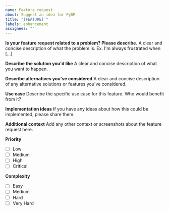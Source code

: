 ```yaml
---
name: Feature request
about: Suggest an idea for PyDM
title: "[FEATURE] "
labels: enhancement
assignees: ""
---
```


**Is your feature request related to a problem? Please describe.**
A clear and concise description of what the problem is. Ex. I'm always frustrated when [...]

**Describe the solution you'd like**
A clear and concise description of what you want to happen.

**Describe alternatives you've considered**
A clear and concise description of any alternative solutions or features you've considered.

**Use case**
Describe the specific use case for this feature. Who would benefit from it?

**Implementation ideas**
If you have any ideas about how this could be implemented, please share them.

**Additional context**
Add any other context or screenshots about the feature request here.

**Priority**

- [ ] Low
- [ ] Medium
- [ ] High
- [ ] Critical

**Complexity**

- [ ] Easy
- [ ] Medium
- [ ] Hard
- [ ] Very Hard
